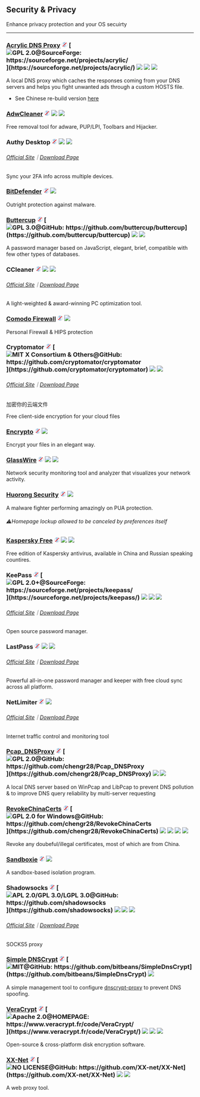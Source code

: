 ## Security & Privacy

Enhance privacy protection and your OS secuirty

---

### [Acrylic DNS Proxy](http://mayakron.altervista.org/wikibase/show.php?id=AcrylicHome) ![](../assets/free.png) [![](../assets/open-source-icon.png "GPL 2.0@SourceForge: https://sourceforge.net/projects/acrylic/")](https://sourceforge.net/projects/acrylic/) ![](../assets/united-states.png) ![](../assets/china.png) ![](../assets/usb.png)

A local DNS proxy which caches the responses coming from your DNS servers and helps you fight unwanted ads through a custom HOSTS file.

* See Chinese re-build version [here](https://github.com/miaomiaosoft/Acrylic-DNS-Proxy-GUI)

### [AdwCleaner](https://toolslib.net/downloads/viewdownload/1-adwcleaner/) ![](../assets/free.png) ![](../assets/earth-globe.png) ![](../assets/usb.png)

Free removal tool for adware, PUP/LPI, Toolbars and Hijacker.

### Authy Desktop ![](../assets/free.png) ![](../assets/united-states.png) ![](../assets/multi_platform.png)

###### [Official Site](https://authy.com/)｜[Download Page](https://authy.com/download/)

Sync your 2FA info across multiple devices.

### [BitDefender](https://www.bitdefender.com/solutions/free.html) ![](../assets/free.png) ![](../assets/united-states.png)

Outright protection against malware.

### [Buttercup](https://buttercup.pw/) ![](../assets/free.png) [![](../assets/open-source-icon.png "GPL 3.0@GitHub: https://github.com/buttercup/buttercup")](https://github.com/buttercup/buttercup) ![](../assets/united-states.png) ![](../assets/multi_platform.png)

A password manager based on JavaScript, elegant, brief, compatible with few other types of databases.

### CCleaner ![](../assets/free.png) ![](../assets/earth-globe.png) ![](../assets/multi_platform.png)

###### [Official Site](https://www.piriform.com/CCLEANER)｜[Download Page](https://www.piriform.com/ccleaner/download/standard)

A light-weighted & award-winning PC optimization tool.

### [Comodo Firewall](https://personalfirewall.comodo.com/) ![](../assets/free.png) ![](../assets/earth-globe.png)

Personal Firewall & HIPS protection

### Cryptomator ![](../assets/free.png) [![](../assets/open-source-icon.png "MIT X Consortium & Others@GitHub: https://github.com/cryptomator/cryptomator")](https://github.com/cryptomator/cryptomator) ![](../assets/earth-globe.png) ![](../assets/multi_platform.png)

###### [Official Site](https://cryptomator.org/)｜[Download Page](https://cryptomator.org/downloads/#allVersions)

加密你的云端文件

Free client-side encryption for your cloud files

### [Encrypto](http://macpaw.com/encrypto) ![](../assets/free.png) ![](../assets/united-states.png)

Encrypt your files in an elegant way.

### [GlassWire](https://www.glasswire.com/) ![](../assets/free.png) ![](../assets/earth-globe.png) ![](../assets/multi_platform.png)

Network security monitoring tool and analyzer that visualizes your network activity.

### [Huorong Security](http://www.huorong.cn/) ![](../assets/free.png) ![](../assets/china.png)

A malware fighter performing amazingly on PUA protection.

###### ⚠Homepage lockup allowed to be canceled by preferences itself

### [Kaspersky Free](https://www.kaspersky.com.cn/downloads#tools) ![](../assets/free.png) ![](../assets/china.png) ![](../assets/russia.png)

Free edition of Kaspersky antivirus, available in China and Russian speaking countires.

### KeePass ![](../assets/free.png) [![](../assets/open-source-icon.png "GPL 2.0+@SourceForge: https://sourceforge.net/projects/keepass/")](https://sourceforge.net/projects/keepass/) ![](../assets/earth-globe.png) ![](../assets/usb.png) ![](../assets/multi_platform.png)

###### [Official Site](http://keepass.info/)｜[Download Page](http://keepass.info/download.html)

Open source password manager.

### LastPass ![](../assets/free.png) ![](../assets/earth-globe.png) ![](../assets/multi_platform.png)

###### [Official Site](https://www.lastpass.com/)｜[Download Page](https://lastpass.com/misc_download2.php?tab=windows)

Powerful all-in-one password manager and keeper with free cloud sync across all platform.

### NetLimiter ![](../assets/free.png) ![](../assets/united-states.png)

###### [Official Site](https://www.netlimiter.com/)｜[Download Page](https://www.netlimiter.com/download)

Internet traffic control and monitoring tool

### [Pcap\_DNSProxy](https://github.com/chengr28/Pcap_DNSProxy) ![](../assets/free.png) [![](../assets/open-source-icon.png "GPL 2.0@GitHub: https://github.com/chengr28/Pcap_DNSProxy")](https://github.com/chengr28/Pcap_DNSProxy) ![](../assets/united-states.png) ![](../assets/multi_platform.png)

A local DNS server based on WinPcap and LibPcap to prevent DNS pollution & to improve DNS query reliability by multi-server requesting

### [RevokeChinaCerts](https://github.com/chengr28/RevokeChinaCerts) ![](../assets/free.png) [![](../assets/open-source-icon.png "GPL 2.0 for Windows@GitHub: https://github.com/chengr28/RevokeChinaCerts")](https://github.com/chengr28/RevokeChinaCerts) ![](../assets/united-states.png) ![](../assets/usb.png) ![](../assets/multi_platform.png) ![](../assets/command-line.png)

Revoke any doubeful/illegal certificates, most of which are from China.

### [Sandboxie](http://www.sandboxie.com/) ![](../assets/free.png) ![](../assets/earth-globe.png)

A sandbox-based isolation program.

### Shadowsocks ![](../assets/free.png) [![](../assets/open-source-icon.png "APL 2.0/GPL 3.0/LGPL 3.0@GitHub: https://github.com/shadowsocks")](https://github.com/shadowsocks) ![](../assets/earth-globe.png) ![](../assets/usb.png) ![](../assets/multi_platform.png)

###### [Official Site](https://shadowsocks.org/en/index.html)｜[Download Page](https://shadowsocks.org/en/download/clients.html)

SOCKS5 proxy

### [Simple DNSCrypt](https://simplednscrypt.org/) ![](../assets/free.png) [![](../assets/open-source-icon.png "MIT@GitHub: https://github.com/bitbeans/SimpleDnsCrypt")](https://github.com/bitbeans/SimpleDnsCrypt) ![](../assets/earth-globe.png)

A simple management tool to configure [dnscrypt-proxy](https://dnscrypt.org/) to prevent DNS spoofing.

### [VeraCrypt](https://www.veracrypt.fr/en/Home.html) ![](../assets/free.png) [![](../assets/open-source-icon.png "Apache 2.0@HOMEPAGE: https://www.veracrypt.fr/code/VeraCrypt/")](https://www.veracrypt.fr/code/VeraCrypt/) ![](../assets/earth-globe.png) ![](../assets/usb.png) ![](../assets/multi_platform.png)

Open-source & cross-platform disk encryption software.

### [XX-Net](https://github.com/XX-net/XX-Net) ![](../assets/free.png) [![](../assets/open-source-icon.png "NO LICENSE@GitHub: https://github.com/XX-net/XX-Net")](https://github.com/XX-net/XX-Net) ![](../assets/earth-globe.png) ![](../assets/usb.png)

A web proxy tool.

